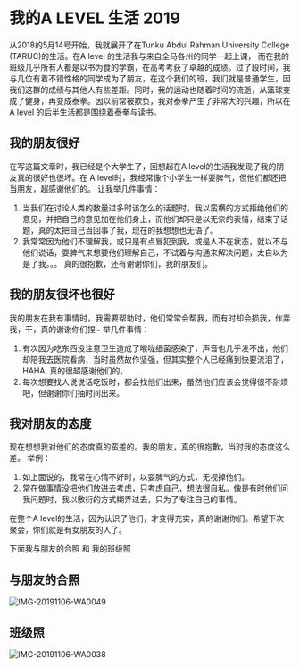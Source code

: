 # 我的A LEVEL 生活 2019

从2018的5月14号开始，我就展开了在Tunku Abdul Rahman University College (TARUC)的生活。在A level 的生活我与来自全马各州的同学一起上课， 而在我的班级几乎所有人都是以书为食的学霸，在高考考获了卓越的成绩。过了段时间，我与几位有着不错性格的同学成为了朋友，在这个我们的班，我们就是普通学生，因我们这群的成绩与其他人有些差距。同时，我的运动也随着时间的流逝，从篮球变成了健身，再变成泰拳。因以前常被欺负，我对泰拳产生了非常大的兴趣，所以在A level 的后半生活都是围绕着泰拳与读书。

## 我的朋友很好
在写这篇文章时，我已经是个大学生了，回想起在A level的生活我发现了我的朋友真的很好也很坏。在 A level时，我经常像个小学生一样耍脾气，但他们都还把当朋友，超感谢他们的。
让我举几件事情：
1. 当我们在讨论人类的数量过多时该怎么的话题时，我以蛮横的方式拒绝他们的意见，并把自己的意见加在他们身上，而他们却只是以无奈的表情，结束了话题，真的太把自己当回事了我，现在的我想想也无语了。
2. 我常常因为他们不理解我，或只是有点冒犯到我，或是人不在状态，就以不与他们说话，耍脾气来想要他们理解自己，不试着与沟通来解决问题，太自以为是了我。。。
真的很抱歉，还有谢谢你们，我的朋友们。

## 我的朋友很坏也很好
我的朋友在我有事情时，我需要帮助时，他们常常会帮我，而有时却会损我，作弄我，干，真的谢谢你们捏~
举几件事情：
1. 有次因为吃东西没注意卫生造成了喉咙细菌感染了，声音也几乎发不出，他们却陪我去医院看病，当时虽然故作坚强，但其实整个人已经痛到快要流泪了，HAHA, 真的很超感谢他们的。
2. 每次想要找人说说话吃饭时，都会找他们出来，虽然他们应该会觉得很不耐烦吧，但谢谢你们抽时间出来。

## 我对朋友的态度
现在想想我对他们的态度真的蛮差的。我的朋友，真的很抱歉，当时我的态度这么差。
举例：
1. 如上面说的，我常在心情不好时，以耍脾气的方式，无视掉他们。
2. 常在做事情没把他们放进去考虑，只考虑自己，想法很自私。像是有时他们问我问题时，我以敷衍的方式糊弄过去，只为了专注自己的事情。

在整个A level的生活，因为认识了他们，才变得充实，真的谢谢你们。希望下次聚会，你们就是有女朋友的人了。

下面我与朋友的合照 和 我的班级照

## 与朋友的合照
![IMG-20191106-WA0049](https://user-images.githubusercontent.com/106055800/170278243-99bfb663-d196-4b09-b349-4ec519d76a7f.jpg)

## 班级照
![IMG-20191106-WA0038](https://user-images.githubusercontent.com/106055800/170278562-72681d7e-c951-4ba8-b1a7-10a07f12cf44.jpg)


